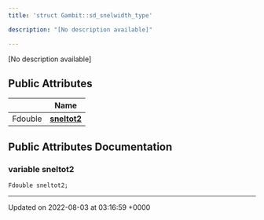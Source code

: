 ```yaml
---
title: 'struct Gambit::sd_snelwidth_type'

description: "[No description available]"

---
```









[No description available]

## Public Attributes

|                | Name           |
| -------------- | -------------- |
| Fdouble | **[sneltot2](/documentation/code/main/classes/structgambit_1_1sd__snelwidth__type/#variable-sneltot2)**  |

## Public Attributes Documentation

### variable sneltot2

```
Fdouble sneltot2;
```


-------------------------------

Updated on 2022-08-03 at 03:16:59 +0000